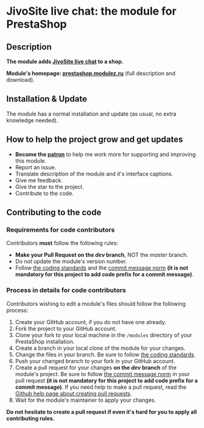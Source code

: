 JivoSite live chat: the module for PrestaShop
======

## Description
**The module adds [JivoSite live chat][6] to a shop.**

**Module's homepage: [prestashop.modulez.ru][4]** (full description and download).

## Installation & Update
The module has a normal installation and update (as usual, no extra knowledge needed).

## How to help the project grow and get updates
* **Become the [patron][5]** to help me work more for supporting and improving this module.
* Report an issue.
* Translate description of the module and it's interface captions.
* Give me feedback.
* Give the star to the project.
* Contribute to the code.

## Contributing to the code

### Requirements for code contributors 

Contributors **must** follow the following rules:

* **Make your Pull Request on the *dev* branch**, NOT the *master* branch.
* Do not update the module's version number.
* Follow [the coding standards][1] and the [commit message norm][2] **(it is not mandatory for this project to add code prefix for a commit message)**.

### Process in details for code contributors

Contributors wishing to edit a module's files should follow the following process:

1. Create your GitHub account, if you do not have one already.
2. Fork the project to your GitHub account.
3. Clone your fork to your local machine in the ```/modules``` directory of your PrestaShop installation.
4. Create a branch in your local clone of the module for your changes.
5. Change the files in your branch. Be sure to follow [the coding standards][1].
6. Push your changed branch to your fork in your GitHub account.
7. Create a pull request for your changes **on the *dev* branch** of the module's project. 
   Be sure to follow [the commit message norm][2] in your pull request
   **(it is not mandatory for this project to add code prefix for a commit message)**.
   If you need help to make a pull request, read the [Github help page about creating pull requests][3].
8. Wait for the module's maintainer to apply your changes.

**Do not hesitate to create a pull request if even it's hard for you to apply all contributing rules.**

[1]: http://doc.prestashop.com/display/PS16/Coding+Standards
[2]: http://doc.prestashop.com/display/PS16/How+to+write+a+commit+message
[3]: https://help.github.com/articles/using-pull-requests
[4]: https://prestashop.modulez.ru/en/frontend-features/27-jivosite-live-chat.html
[5]: https://www.patreon.com/zapalm
[6]: https://www.jivochat.com/?partner_id=4086